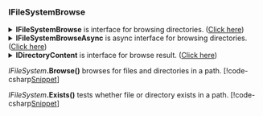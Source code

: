 ﻿### IFileSystemBrowse
<details>
 <summary><b>IFileSystemBrowse</b> is interface for browsing directories. (<u>Click here</u>)</summary>
[!code-csharp[Snippet](../../../FileSystem.GitHub/Lexical.FileSystem.Abstractions/IFileSystemBrowse.cs#IFileSystemBrowse)]
</details>
<details>
 <summary><b>IFileSystemBrowseAsync</b> is async interface for browsing directories. (<u>Click here</u>)</summary>
[!code-csharp[Snippet](../../../FileSystem.GitHub/Lexical.FileSystem.Abstractions/IFileSystemBrowse.cs#IFileSystemBrowseAsync)]
</details>
<details>
 <summary><b>IDirectoryContent</b> is interface for browse result. (<u>Click here</u>)</summary>
[!code-csharp[Snippet](../../../FileSystem.GitHub/Lexical.FileSystem.Abstractions/IFileSystemBrowse.cs#IDirectoryContent)]
</details>
<p/><p/>

<i>IFileSystem</i>**.Browse()** browses for files and directories in a path.
[!code-csharp[Snippet](Examples.cs#IFileSystemBrowse_1)]

<i>IFileSystem</i>**.Exists()** tests whether file or directory exists in a path.
[!code-csharp[Snippet](Examples.cs#IFileSystemBrowse_2)]
